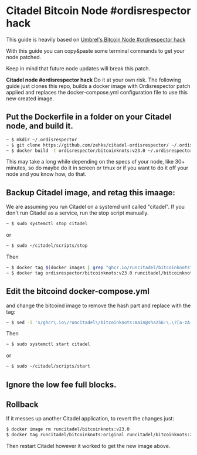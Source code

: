 # Citadel Bitcoin Node #ordisrespector hack
This guide is heavily based on [Umbrel's Bitcoin Node #ordirespector hack](https://github.com/printer-jam/umbrel-ordisrespector)

With this guide you can copy&paste some terminal commands to get your node patched. 

Keep in mind that future node updates will break this patch.

**Citadel node #ordisrespector hack**
Do it at your own risk.
The following guide just clones this repo, builds a docker image with Ordisrespector patch applied and replaces the docker-compose.yml configuration file to use this new created image.

## Put the Dockerfile in a folder on your Citadel node, and build it.

```sh
~ $ mkdir ~/.ordisrespector
~ $ git clone https://github.com/zehks/citadel-ordisrespector/ ~/.ordisrespector
~ $ docker build -t ordisrespector/bitcoinknots:v23.0 ~/.ordisrespector
``` 
This may take a long while depending on the specs of your node, like 30+ minutes, so do maybe do it in screen or tmux or if you want to do it off your node and you know how, do that.

## Backup Citadel image, and retag this imaage:
We are assuming you run Citadel on a systemd unit called "citadel". If you don't run Citadel as a service, run the stop script manually.
```sh
~ $ sudo systemctl stop citadel
```
or
``` sh
~ $ sudo ~/citadel/scripts/stop
```
Then
```sh
~ $ docker tag $(docker images | grep "ghcr.io/runcitadel/bitcoinknots" | awk '{ print $3 }') runcitadel/bitcoinknots:original
~ $ docker tag ordisrespector/bitcoinknots:v23.0 runcitadel/bitcoinknots:v23.0
```

## Edit the bitcoind docker-compose.yml
and change the bitcoind image to remove the hash part and replace with the tag:

```sh
~ $ sed -i 's/ghcr\.io\/runcitadel\/bitcoinknots:main@sha256:\.\?[a-zA-Z0-9]\{64\}/runcitadel\/bitcoinknots:v23\.0/g' ~/citadel/services/bitcoin/knots.yml
```
Then

```sh
~ $ sudo systemctl start citadel
```
or
``` sh
~ $ sudo ~/citadel/scripts/start
```

## Ignore the low fee full blocks.

## **Rollback**
If it messes up another Citadel application, to revert the changes just:

```sh
$ docker image rm runcitadel/bitcoinknots:v23.0
$ docker tag runcitadel/bitcoinknots:original runcitadel/bitcoinknots:23.0
```

Then restart Citadel however it worked to get the new image above.
